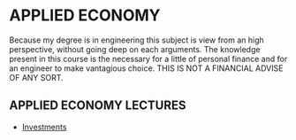 # APPLIED ECONOMY
Because my degree is in engineering this subject is view from an high perspective, without going deep on each arguments. 
The knowledge present in this course is the necessary for a little of personal finance and for an engineer to make vantagious choice.
THIS IS NOT A FINANCIAL ADVISE OF ANY SORT.

## APPLIED ECONOMY LECTURES

- [Investments](lectures/investmets/investments.md)
